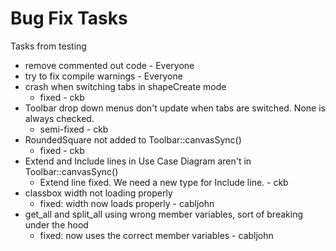 # Bug Fix Tasks #

Tasks from testing
  * remove commented out code - Everyone
  * try to fix compile warnings - Everyone
  * crash when switching tabs in shapeCreate mode
    * fixed - ckb
  * Toolbar drop down menus don't update when tabs are switched. None is always checked.
    * semi-fixed - ckb
  * RoundedSquare not added to Toolbar::canvasSync()
    * fixed - ckb
  * Extend and Include lines in Use Case Diagram aren't in Toolbar::canvasSync()
    * Extend line fixed.  We need a new type for Include line. - ckb
  * classbox width not loading properly
    * fixed: width now loads properly - cabljohn
  * get\_all and split\_all using wrong member variables, sort of breaking under the hood
    * fixed: now uses the correct member variables - cabljohn
